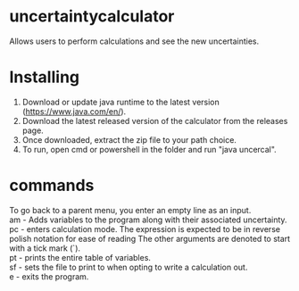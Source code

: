 # uncertaintycalculator
Allows users to perform calculations and see the new uncertainties.

# Installing
1. Download or update java runtime to the latest version (https://www.java.com/en/).
2. Download the latest released version of the calculator from the releases page.
3. Once downloaded, extract the zip file to your path choice.
4. To run, open cmd or powershell in the folder and run "java uncercal".

# commands
To go back to a parent menu, you enter an empty line as an input.<br />
am - Adds variables to the program along with their associated uncertainty.<br />
pc - enters calculation mode.  The expression is expected to be in reverse polish notation for ease of reading The other arguments are denoted to start with a tick mark (`).<br />
pt - prints the entire table of variables.<br />
sf - sets the file to print to when opting to write a calculation out.<br />
e  - exits the program.